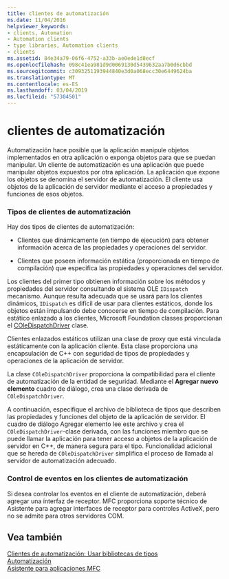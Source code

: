 ```yaml
---
title: clientes de automatización
ms.date: 11/04/2016
helpviewer_keywords:
- clients, Automation
- Automation clients
- type libraries, Automation clients
- clients
ms.assetid: 84e34a79-06f6-4752-a33b-ae0ede1d8ecf
ms.openlocfilehash: 098c41ea981d9d0069130d5439632aa7b0d6cbbd
ms.sourcegitcommit: c3093251193944840e3d0a068ecc30e6449624ba
ms.translationtype: MT
ms.contentlocale: es-ES
ms.lasthandoff: 03/04/2019
ms.locfileid: "57304501"
---
```

# <a name="automation-clients"></a>clientes de automatización

Automatización hace posible que la aplicación manipule objetos implementados en otra aplicación o exponga objetos para que se puedan manipular. Un cliente de automatización es una aplicación que puede manipular objetos expuestos por otra aplicación. La aplicación que expone los objetos se denomina el servidor de automatización. El cliente usa objetos de la aplicación de servidor mediante el acceso a propiedades y funciones de esos objetos.

### <a name="types-of-automation-clients"></a>Tipos de clientes de automatización

Hay dos tipos de clientes de automatización:

- Clientes que dinámicamente (en tiempo de ejecución) para obtener información acerca de las propiedades y operaciones del servidor.

- Clientes que poseen información estática (proporcionada en tiempo de compilación) que especifica las propiedades y operaciones del servidor.

Los clientes del primer tipo obtienen información sobre los métodos y propiedades del servidor consultando el sistema OLE `IDispatch` mecanismo. Aunque resulta adecuada que se usará para los clientes dinámicos, `IDispatch` es difícil de usar para clientes estáticos, donde los objetos están impulsando debe conocerse en tiempo de compilación. Para estático enlazado a los clientes, Microsoft Foundation classes proporcionan el [COleDispatchDriver](../mfc/reference/coledispatchdriver-class.md) clase.

Clientes enlazados estáticos utilizan una clase de proxy que está vinculada estáticamente con la aplicación cliente. Esta clase proporciona una encapsulación de C++ con seguridad de tipos de propiedades y operaciones de la aplicación de servidor.

La clase `COleDispatchDriver` proporciona la compatibilidad para el cliente de automatización de la entidad de seguridad. Mediante el **Agregar nuevo elemento** cuadro de diálogo, crea una clase derivada de `COleDispatchDriver`.

A continuación, especifique el archivo de biblioteca de tipos que describen las propiedades y funciones del objeto de la aplicación de servidor. El cuadro de diálogo Agregar elemento lee este archivo y crea el `COleDispatchDriver`-clase derivada, con las funciones miembro que se puede llamar la aplicación para tener acceso a objetos de la aplicación de servidor en C++, de manera segura para el tipo. Funcionalidad adicional que se hereda de `COleDispatchDriver` simplifica el proceso de llamada al servidor de automatización adecuado.

### <a name="handling-events-in-automation-clients"></a>Control de eventos en los clientes de automatización

Si desea controlar los eventos en el cliente de automatización, deberá agregar una interfaz de receptor. MFC proporciona soporte técnico de Asistente para agregar interfaces de receptor para controles ActiveX, pero no se admite para otros servidores COM.

## <a name="see-also"></a>Vea también

[Clientes de automatización: Usar bibliotecas de tipos](../mfc/automation-clients-using-type-libraries.md)<br/>
[Automatización](../mfc/automation.md)<br/>
[Asistente para aplicaciones MFC](../mfc/reference/mfc-application-wizard.md)
